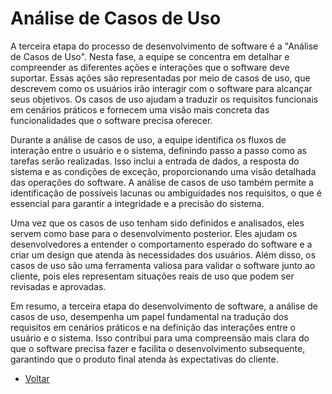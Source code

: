 # Análise de Casos de Uso

A terceira etapa do processo de desenvolvimento de software é a "Análise de Casos de Uso". Nesta fase, a equipe se concentra em detalhar e compreender as diferentes ações e interações que o software deve suportar. Essas ações são representadas por meio de casos de uso, que descrevem como os usuários irão interagir com o software para alcançar seus objetivos. Os casos de uso ajudam a traduzir os requisitos funcionais em cenários práticos e fornecem uma visão mais concreta das funcionalidades que o software precisa oferecer.

Durante a análise de casos de uso, a equipe identifica os fluxos de interação entre o usuário e o sistema, definindo passo a passo como as tarefas serão realizadas. Isso inclui a entrada de dados, a resposta do sistema e as condições de exceção, proporcionando uma visão detalhada das operações do software. A análise de casos de uso também permite a identificação de possíveis lacunas ou ambiguidades nos requisitos, o que é essencial para garantir a integridade e a precisão do sistema.

Uma vez que os casos de uso tenham sido definidos e analisados, eles servem como base para o desenvolvimento posterior. Eles ajudam os desenvolvedores a entender o comportamento esperado do software e a criar um design que atenda às necessidades dos usuários. Além disso, os casos de uso são uma ferramenta valiosa para validar o software junto ao cliente, pois eles representam situações reais de uso que podem ser revisadas e aprovadas.

Em resumo, a terceira etapa do desenvolvimento de software, a análise de casos de uso, desempenha um papel fundamental na tradução dos requisitos em cenários práticos e na definição das interações entre o usuário e o sistema. Isso contribui para uma compreensão mais clara do que o software precisa fazer e facilita o desenvolvimento subsequente, garantindo que o produto final atenda às expectativas do cliente.

- [Voltar](7-metodologia.md)